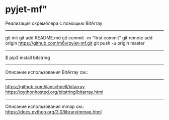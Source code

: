 # pyjet-mf"
Реализация скремблера с помощью BitArray
***
git init
git add README.md
git commit -m "first commit"
git remote add origin https://github.com/m6v/pyjet-mf.git
git push -u origin master
***
$ pip3 install bitstring
***
Описание использования BitArray см.:
***
https://github.com/ilanschnell/bitarray
https://pythonhosted.org/bitstring/bitarray.html
***
Описание использования mmap см.:
https://docs.python.org/3.0/library/mmap.html
